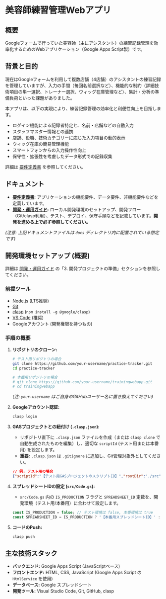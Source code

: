 # 美容師練習管理Webアプリ

## 概要

Googleフォームで行っていた美容師（主にアシスタント）の練習記録管理を効率化するためのWebアプリケーション（Google Apps Script製）です。

## 背景と目的

現在はGoogleフォームを利用して複数店舗（4店舗）のアシスタントの練習記録を管理していますが、入力の手間（毎回名前選択など）、機能的な制約（詳細技術項目の単一選択、トレーナー選択、ウィッグ在庫管理など）、集計・分析の準備負荷といった課題がありました。

本アプリは、以下の実現により、練習記録管理の効率化と利便性向上を目指します。

*   ログイン機能による記録者特定と、名前・店舗などの自動入力
*   スタッフマスター情報との連携
*   店舗、役職、技術カテゴリーに応じた入力項目の動的表示
*   ウィッグ在庫の簡易管理機能
*   スマートフォンからの入力操作性向上
*   保守性・拡張性を考慮したデータ形式での記録収集

詳細は [要件定義書](docs/REQUIREMENTS.md) を参照してください。

## ドキュメント

*   **[要件定義書](docs/REQUIREMENTS.md):** アプリケーションの機能要件、データ要件、非機能要件などを定義しています。
*   **[開発・運用ガイド](docs/DEVELOPMENT_GUIDE.md):** ローカル開発環境のセットアップ、開発フロー（Git/clasp利用）、テスト、デプロイ、保守手順などを記載しています。**開発を進める上で必ず参照してください。**

*(注意: 上記ドキュメントファイルは `docs` ディレクトリ内に配置されている想定です)*

## 開発環境セットアップ (概要)

詳細は [開発・運用ガイド](docs/DEVELOPMENT_GUIDE.md) の「3. 開発プロジェクトの準備」セクションを参照してください。

### 前提ツール

*   [Node.js](https://nodejs.org/) (LTS推奨)
*   [Git](https://git-scm.com/)
*   [clasp](https://github.com/google/clasp) (`npm install -g @google/clasp`)
*   [VS Code](https://code.visualstudio.com/) (推奨)
*   Googleアカウント (開発権限を持つもの)

### 手順の概要

1.  **リポジトリのクローン:**
    ```bash
    # テスト用リポジトリの場合
    git clone https://github.com/your-username/practice-tracker.git
    cd practice-tracker

    # 本番用リポジトリの場合
    # git clone https://github.com/your-username/trainingwebapp.git
    # cd trainingwebapp
    ```
    *(注: `your-username` はご自身のGitHubユーザー名に置き換えてください)*

2.  **Googleアカウント認証:**
    ```bash
    clasp login
    ```

3.  **GASプロジェクトとの紐付け (`.clasp.json`):**
    *   リポジトリ直下に `.clasp.json` ファイルを作成（または `clasp clone` で自動生成されたものを編集）し、適切な `scriptId` (テスト用または本番用) を設定します。
    *   **重要:** `.clasp.json` は `.gitignore` に追加し、Git管理対象外としてください。
    ```json
    // 例: テスト用の場合
    {"scriptId":"【テスト用GASプロジェクトのスクリプトID】","rootDir":"./src"}
    ```

4.  **スプレッドシートIDの設定 (`src/Code.gs`):**
    *   `src/Code.gs` 内の `IS_PRODUCTION` フラグと `SPREADSHEET_ID` 定数を、開発環境（テスト用/本番用）に合わせて設定します。
    ```javascript
    const IS_PRODUCTION = false; // テスト環境は false, 本番環境は true
    const SPREADSHEET_ID = IS_PRODUCTION ? '【本番用スプレッドシートID】' : '【テスト用スプレッドシートID】';
    ```

5.  **コードのPush:**
    ```bash
    clasp push
    ```

## 主な技術スタック

*   **バックエンド:** Google Apps Script (JavaScriptベース)
*   **フロントエンド:** HTML, CSS, JavaScript (Google Apps Script の `HtmlService` を使用)
*   **データベース:** Google スプレッドシート
*   **開発ツール:** Visual Studio Code, Git, GitHub, clasp
